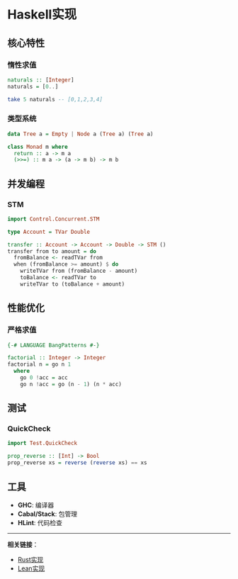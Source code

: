# Haskell实现

## 核心特性

### 惰性求值

```haskell
naturals :: [Integer]
naturals = [0..]

take 5 naturals -- [0,1,2,3,4]
```

### 类型系统

```haskell
data Tree a = Empty | Node a (Tree a) (Tree a)

class Monad m where
  return :: a -> m a
  (>>=) :: m a -> (a -> m b) -> m b
```

## 并发编程

### STM

```haskell
import Control.Concurrent.STM

type Account = TVar Double

transfer :: Account -> Account -> Double -> STM ()
transfer from to amount = do
  fromBalance <- readTVar from
  when (fromBalance >= amount) $ do
    writeTVar from (fromBalance - amount)
    toBalance <- readTVar to
    writeTVar to (toBalance + amount)
```

## 性能优化

### 严格求值

```haskell
{-# LANGUAGE BangPatterns #-}

factorial :: Integer -> Integer
factorial n = go n 1
  where
    go 0 !acc = acc
    go n !acc = go (n - 1) (n * acc)
```

## 测试

### QuickCheck

```haskell
import Test.QuickCheck

prop_reverse :: [Int] -> Bool
prop_reverse xs = reverse (reverse xs) == xs
```

## 工具

- **GHC**: 编译器
- **Cabal/Stack**: 包管理
- **HLint**: 代码检查

---

**相关链接**：

- [Rust实现](./002-Rust-Implementation.md)
- [Lean实现](./003-Lean-Implementation.md)
